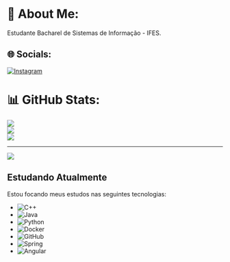 # 💫 About Me:
Estudante Bacharel de Sistemas de Informação - IFES.

## 🌐 Socials:
[![Instagram](https://img.shields.io/badge/Instagram-%23E4405F.svg?logo=Instagram&logoColor=white)](https://instagram.com/borge_s_) 

# 📊 GitHub Stats:
![](https://github-readme-stats.vercel.app/api?username=BorgesGh&theme=dark&hide_border=false&include_all_commits=true&count_private=false)<br/>
![](https://github-readme-streak-stats.herokuapp.com/?user=BorgesGh&theme=dark&hide_border=false)<br/>
![](https://github-readme-stats.vercel.app/api/top-langs/?username=BorgesGh&theme=dark&hide_border=false&include_all_commits=true&count_private=false&layout=compact)

---
[![](https://visitcount.itsvg.in/api?id=BorgesGh&icon=0&color=0)](https://visitcount.itsvg.in)

## Estudando Atualmente
Estou focando meus estudos nas seguintes tecnologias:

- ![C++](https://img.shields.io/badge/C++-00599C?style=for-the-badge&logo=cplusplus&logoColor=white) 
- ![Java](https://img.shields.io/badge/Java-007396?style=for-the-badge&logo=java&logoColor=white) 
- ![Python](https://img.shields.io/badge/Python-3776AB?style=for-the-badge&logo=python&logoColor=white) 
- ![Docker](https://img.shields.io/badge/Docker-2496ED?style=for-the-badge&logo=docker&logoColor=white) 
- ![GitHub](https://img.shields.io/badge/GitHub-181717?style=for-the-badge&logo=github&logoColor=white) 
- ![Spring](https://img.shields.io/badge/Spring-6DB33F?style=for-the-badge&logo=spring&logoColor=white) 
- ![Angular](https://img.shields.io/badge/Angular-DD0031?style=for-the-badge&logo=angular&logoColor=white) 



